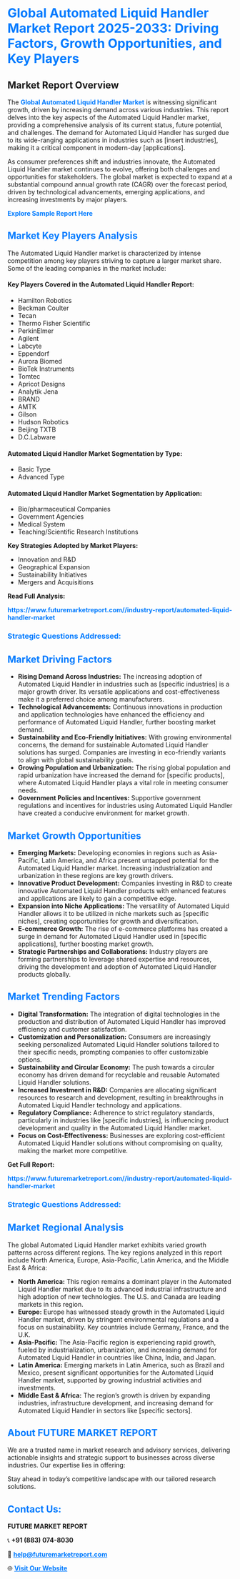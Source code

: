 <h1 style="color: #007BFF;">Global Automated Liquid Handler Market Report 2025-2033: Driving Factors, Growth Opportunities, and Key Players</h1>

<section id="overview">
<h2>Market Report Overview</h2>
<p>The <a href="https://www.futuremarketreport.com//industry-report/automated-liquid-handler-market" style="color: #007BFF; text-decoration: none;"><strong>Global Automated Liquid Handler Market</strong></a> is witnessing significant growth, driven by increasing demand across various industries. This report delves into the key aspects of the Automated Liquid Handler market, providing a comprehensive analysis of its current status, future potential, and challenges. The demand for Automated Liquid Handler has surged due to its wide-ranging applications in industries such as [insert industries], making it a critical component in modern-day [applications].</p>
<p>As consumer preferences shift and industries innovate, the Automated Liquid Handler market continues to evolve, offering both challenges and opportunities for stakeholders. The global market is expected to expand at a substantial compound annual growth rate (CAGR) over the forecast period, driven by technological advancements, emerging applications, and increasing investments by major players.</p>
</section>

<section id="overview">
<p><a href="https://www.futuremarketreport.com//request-sample/reportId=58962" style="color: #007BFF; text-decoration: none;"><strong>Explore Sample Report Here</strong></a></p>
</section>

<section id="key-players">
<h2 style="color: #007BFF;">Market Key Players Analysis</h2>
<p>The Automated Liquid Handler market is characterized by intense competition among key players striving to capture a larger market share. Some of the leading companies in the market include:</p>
<h4>Key Players Covered in the Automated Liquid Handler Report:</h4>
<ul><li>Hamilton Robotics</li><li>Beckman Coulter</li><li>Tecan</li><li>Thermo Fisher Scientific</li><li>PerkinElmer</li><li>Agilent</li><li>Labcyte</li><li>Eppendorf</li><li>Aurora Biomed</li><li>BioTek Instruments</li><li>Tomtec</li><li>Apricot Designs</li><li>Analytik Jena</li><li>BRAND</li><li>AMTK</li><li>Gilson</li><li>Hudson Robotics</li><li>Beijing TXTB</li><li>D.C.Labware</li></ul>
<h4>Automated Liquid Handler Market Segmentation by Type:</h4>
<ul><li>Basic Type</li><li>Advanced Type</li></ul>

<h4>Automated Liquid Handler Market Segmentation by Application:</h4>
<ul><li>Bio/pharmaceutical Companies</li><li>Government Agencies</li><li>Medical System</li><li>Teaching/Scientific Research Institutions</li></ul>
<p><strong>Key Strategies Adopted by Market Players:</strong></p>
<ul>
<li>Innovation and R&D</li>
<li>Geographical Expansion</li>
<li>Sustainability Initiatives</li>
<li>Mergers and Acquisitions</li>
</ul>
</section>

<section>
<p><strong>Read Full Analysis: </strong></p><a href="https://www.futuremarketreport.com//industry-report/automated-liquid-handler-market" style="color: #007BFF; text-decoration: none;"><strong>https://www.futuremarketreport.com//industry-report/automated-liquid-handler-market</strong></a>
<h3 style="color: #007BFF;">Strategic Questions Addressed:</h3>
</section>

<section id="driving-factors">
<h2 style="color: #007BFF;">Market Driving Factors</h2>
<ul>
<li><strong>Rising Demand Across Industries:</strong> The increasing adoption of Automated Liquid Handler in industries such as [specific industries] is a major growth driver. Its versatile applications and cost-effectiveness make it a preferred choice among manufacturers.</li>
<li><strong>Technological Advancements:</strong> Continuous innovations in production and application technologies have enhanced the efficiency and performance of Automated Liquid Handler, further boosting market demand.</li>
<li><strong>Sustainability and Eco-Friendly Initiatives:</strong> With growing environmental concerns, the demand for sustainable Automated Liquid Handler solutions has surged. Companies are investing in eco-friendly variants to align with global sustainability goals.</li>
<li><strong>Growing Population and Urbanization:</strong> The rising global population and rapid urbanization have increased the demand for [specific products], where Automated Liquid Handler plays a vital role in meeting consumer needs.</li>
<li><strong>Government Policies and Incentives:</strong> Supportive government regulations and incentives for industries using Automated Liquid Handler have created a conducive environment for market growth.</li>
</ul>
</section>

<section id="growth-opportunities">
<h2 style="color: #007BFF;">Market Growth Opportunities</h2>
<ul>
<li><strong>Emerging Markets:</strong> Developing economies in regions such as Asia-Pacific, Latin America, and Africa present untapped potential for the Automated Liquid Handler market. Increasing industrialization and urbanization in these regions are key growth drivers.</li>
<li><strong>Innovative Product Development:</strong> Companies investing in R&D to create innovative Automated Liquid Handler products with enhanced features and applications are likely to gain a competitive edge.</li>
<li><strong>Expansion into Niche Applications:</strong> The versatility of Automated Liquid Handler allows it to be utilized in niche markets such as [specific niches], creating opportunities for growth and diversification.</li>
<li><strong>E-commerce Growth:</strong> The rise of e-commerce platforms has created a surge in demand for Automated Liquid Handler used in [specific applications], further boosting market growth.</li>
<li><strong>Strategic Partnerships and Collaborations:</strong> Industry players are forming partnerships to leverage shared expertise and resources, driving the development and adoption of Automated Liquid Handler products globally.</li>
</ul>
</section>

<section id="trending-factors">
<h2 style="color: #007BFF;">Market Trending Factors</h2>
<ul>
<li><strong>Digital Transformation:</strong> The integration of digital technologies in the production and distribution of Automated Liquid Handler has improved efficiency and customer satisfaction.</li>
<li><strong>Customization and Personalization:</strong> Consumers are increasingly seeking personalized Automated Liquid Handler solutions tailored to their specific needs, prompting companies to offer customizable options.</li>
<li><strong>Sustainability and Circular Economy:</strong> The push towards a circular economy has driven demand for recyclable and reusable Automated Liquid Handler solutions.</li>
<li><strong>Increased Investment in R&D:</strong> Companies are allocating significant resources to research and development, resulting in breakthroughs in Automated Liquid Handler technology and applications.</li>
<li><strong>Regulatory Compliance:</strong> Adherence to strict regulatory standards, particularly in industries like [specific industries], is influencing product development and quality in the Automated Liquid Handler market.</li>
<li><strong>Focus on Cost-Effectiveness:</strong> Businesses are exploring cost-efficient Automated Liquid Handler solutions without compromising on quality, making the market more competitive.</li>
</ul>
</section>

<section>
<p><strong>Get Full Report: </strong></p><a href="https://www.futuremarketreport.com//industry-report/automated-liquid-handler-market" style="color: #007BFF; text-decoration: none;"><strong>https://www.futuremarketreport.com//industry-report/automated-liquid-handler-market</strong></a>
<h3 style="color: #007BFF;">Strategic Questions Addressed:</h3>
</section>


<section id="regional-analysis">
<h2 style="color: #007BFF;">Market Regional Analysis</h2>
<p>The global Automated Liquid Handler market exhibits varied growth patterns across different regions. The key regions analyzed in this report include North America, Europe, Asia-Pacific, Latin America, and the Middle East & Africa:</p>
<ul>
<li><strong>North America:</strong> This region remains a dominant player in the Automated Liquid Handler market due to its advanced industrial infrastructure and high adoption of new technologies. The U.S. and Canada are leading markets in this region.</li>
<li><strong>Europe:</strong> Europe has witnessed steady growth in the Automated Liquid Handler market, driven by stringent environmental regulations and a focus on sustainability. Key countries include Germany, France, and the U.K.</li>
<li><strong>Asia-Pacific:</strong> The Asia-Pacific region is experiencing rapid growth, fueled by industrialization, urbanization, and increasing demand for Automated Liquid Handler in countries like China, India, and Japan.</li>
<li><strong>Latin America:</strong> Emerging markets in Latin America, such as Brazil and Mexico, present significant opportunities for the Automated Liquid Handler market, supported by growing industrial activities and investments.</li>
<li><strong>Middle East & Africa:</strong> The region’s growth is driven by expanding industries, infrastructure development, and increasing demand for Automated Liquid Handler in sectors like [specific sectors].</li>
</ul>
</section>

<footer>
<h2 style="color: #007BFF;">About FUTURE MARKET REPORT</h2>
<p>We are a trusted name in market research and advisory services, delivering actionable insights and strategic support to businesses across diverse industries. Our expertise lies in offering:</p>

<p>Stay ahead in today’s competitive landscape with our tailored research solutions.</p>

<h2 style="color: #007BFF;">Contact Us:</h2>
<p><strong>FUTURE MARKET REPORT</strong></p>
<p>📞 <strong>+91 (883) 074-8030</strong></p>
<p>📧 <strong><a href="mailto:help@futuremarketreport.com" style="color: #007BFF;">help@futuremarketreport.com</a></strong></p>
<p>🌐 <strong><a href="https://www.futuremarketreport.com/" style="color: #007BFF;">Visit Our Website</a></strong></p>
</footer>